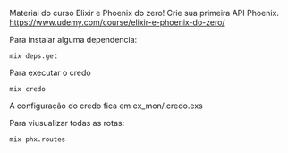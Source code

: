 Material do curso Elixir e Phoenix do zero! Crie sua primeira API Phoenix.
https://www.udemy.com/course/elixir-e-phoenix-do-zero/


Para instalar alguma dependencia:

```
mix deps.get
```

Para executar o credo

```
mix credo
```

A configuração do credo fica em ex_mon/.credo.exs

Para viusualizar todas as rotas:

```
mix phx.routes
```
